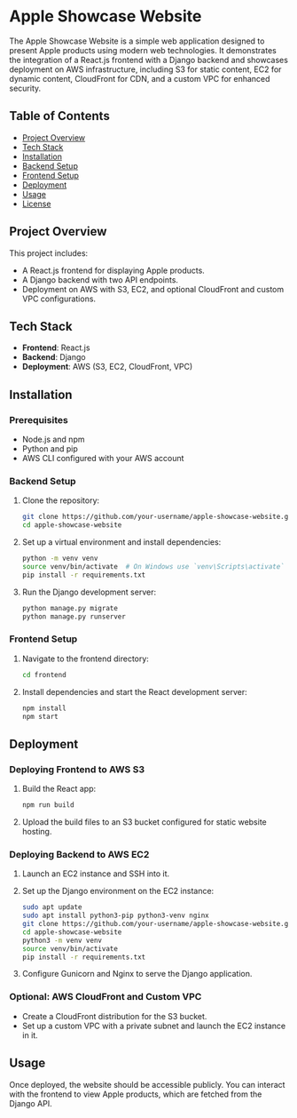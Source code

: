 # Apple Showcase Website

The Apple Showcase Website is a simple web application designed to present Apple products using modern web technologies. It demonstrates the integration of a React.js frontend with a Django backend and showcases deployment on AWS infrastructure, including S3 for static content, EC2 for dynamic content, CloudFront for CDN, and a custom VPC for enhanced security.

## Table of Contents
- [Project Overview](#project-overview)
- [Tech Stack](#tech-stack)
- [Installation](#installation)
- [Backend Setup](#backend-setup)
- [Frontend Setup](#frontend-setup)
- [Deployment](#deployment)
- [Usage](#usage)
- [License](#license)

## Project Overview
This project includes:
- A React.js frontend for displaying Apple products.
- A Django backend with two API endpoints.
- Deployment on AWS with S3, EC2, and optional CloudFront and custom VPC configurations.

## Tech Stack
- **Frontend**: React.js
- **Backend**: Django
- **Deployment**: AWS (S3, EC2, CloudFront, VPC)

## Installation
### Prerequisites
- Node.js and npm
- Python and pip
- AWS CLI configured with your AWS account

### Backend Setup
1. Clone the repository:
    ```sh
    git clone https://github.com/your-username/apple-showcase-website.git
    cd apple-showcase-website
    ```

2. Set up a virtual environment and install dependencies:
    ```sh
    python -m venv venv
    source venv/bin/activate  # On Windows use `venv\Scripts\activate`
    pip install -r requirements.txt
    ```

3. Run the Django development server:
    ```sh
    python manage.py migrate
    python manage.py runserver
    ```

### Frontend Setup
1. Navigate to the frontend directory:
    ```sh
    cd frontend
    ```

2. Install dependencies and start the React development server:
    ```sh
    npm install
    npm start
    ```

## Deployment
### Deploying Frontend to AWS S3
1. Build the React app:
    ```sh
    npm run build
    ```

2. Upload the build files to an S3 bucket configured for static website hosting.

### Deploying Backend to AWS EC2
1. Launch an EC2 instance and SSH into it.

2. Set up the Django environment on the EC2 instance:
    ```sh
    sudo apt update
    sudo apt install python3-pip python3-venv nginx
    git clone https://github.com/your-username/apple-showcase-website.git
    cd apple-showcase-website
    python3 -m venv venv
    source venv/bin/activate
    pip install -r requirements.txt
    ```

3. Configure Gunicorn and Nginx to serve the Django application.

### Optional: AWS CloudFront and Custom VPC
- Create a CloudFront distribution for the S3 bucket.
- Set up a custom VPC with a private subnet and launch the EC2 instance in it.

## Usage
Once deployed, the website should be accessible publicly. You can interact with the frontend to view Apple products, which are fetched from the Django API.

